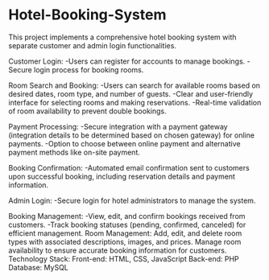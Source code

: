 # Hotel-Booking-System
This project implements a comprehensive hotel booking system with separate customer and admin login functionalities.

Customer Login:
-Users can register for accounts to manage bookings.
-Secure login process for booking rooms.

Room Search and Booking:
-Users can search for available rooms based on desired dates, room type, and number of guests.
-Clear and user-friendly interface for selecting rooms and making reservations.
-Real-time validation of room availability to prevent double bookings.

Payment Processing:
-Secure integration with a payment gateway (integration details to be determined based on chosen gateway) for online payments.
-Option to choose between online payment and alternative payment methods like on-site payment.

Booking Confirmation:
-Automated email confirmation sent to customers upon successful booking, including reservation details and payment information.

Admin Login:
-Secure login for hotel administrators to manage the system.

Booking Management:
-View, edit, and confirm bookings received from customers.
-Track booking statuses (pending, confirmed, canceled) for efficient management.
Room Management:
Add, edit, and delete room types with associated descriptions, images, and prices.
Manage room availability to ensure accurate booking information for customers.
Technology Stack:
Front-end: HTML, CSS, JavaScript
Back-end: PHP
Database: MySQL
